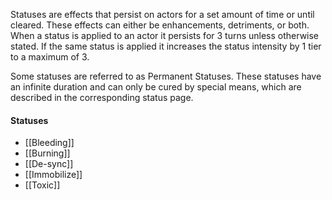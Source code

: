 Statuses are effects that persist on actors for a set amount of time or until cleared. These effects can either be enhancements, detriments, or both. When a status is applied to an actor it persists for 3 turns unless otherwise stated. If the same status is applied it increases the status intensity by 1 tier to a maximum of 3.

Some statuses are referred to as Permanent Statuses. These statuses have an infinite duration and can only be cured by special means, which are described in the corresponding status page.

#### Statuses
- [[Bleeding]]
- [[Burning]]
- [[De-sync]]
- [[Immobilize]]
- [[Toxic]]